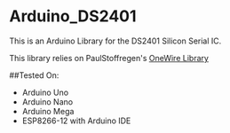 # Arduino_DS2401

This is an Arduino Library for the DS2401 Silicon Serial IC.

This library relies on PaulStoffregen's [OneWire Library](https://github.com/PaulStoffregen/OneWire)

##Tested On:
- Arduino Uno
- Arduino Nano
- Arduino Mega
- ESP8266-12 with Arduino IDE

